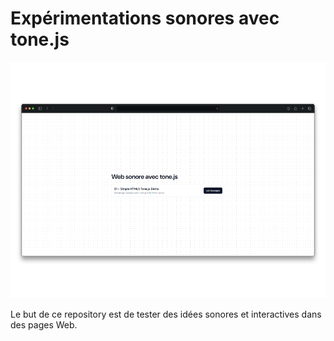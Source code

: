 # Expérimentations sonores avec tone.js

![vignette](vignette.png)

Le but de ce repository est de tester des idées sonores et interactives dans des pages Web.
